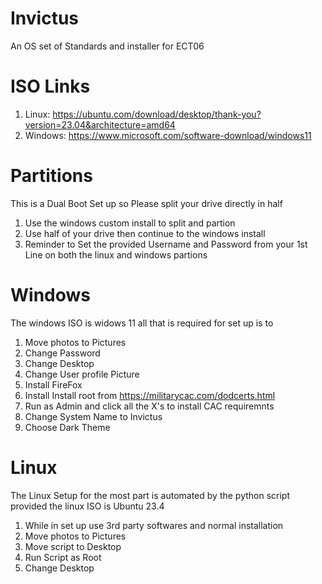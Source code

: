 # Invictus
An OS set of Standards and installer for ECT06
# ISO Links
1. Linux: https://ubuntu.com/download/desktop/thank-you?version=23.04&architecture=amd64
2. Windows: https://www.microsoft.com/software-download/windows11
# Partitions
This is a Dual Boot Set up so Please split your drive directly in half 
1. Use the windows custom install to split and partion
2. Use half of your drive then continue to the windows install
3. Reminder to Set the provided Username and Password from your 1st Line on both the linux and windows partions
   
# Windows
The windows ISO is widows 11 all that is required for set up is to
1. Move photos to Pictures
2. Change Password
3. Change Desktop
4. Change User profile Picture
5. Install FireFox
6. Install Install root from https://militarycac.com/dodcerts.html
7. Run as Admin and click all the X's to install CAC requiremnts
8. Change System Name to Invictus
9. Choose Dark Theme
    
# Linux
The Linux Setup for the most part is automated by the python script provided the linux ISO is Ubuntu 23.4
1. While in set up use 3rd party softwares and normal installation
2. Move photos to Pictures
3. Move script to Desktop
4. Run Script as Root
5. Change Desktop
